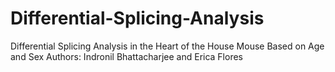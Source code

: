 # Differential-Splicing-Analysis
Differential Splicing Analysis in the Heart of the House Mouse Based on Age and Sex
Authors: Indronil Bhattacharjee and Erica Flores
